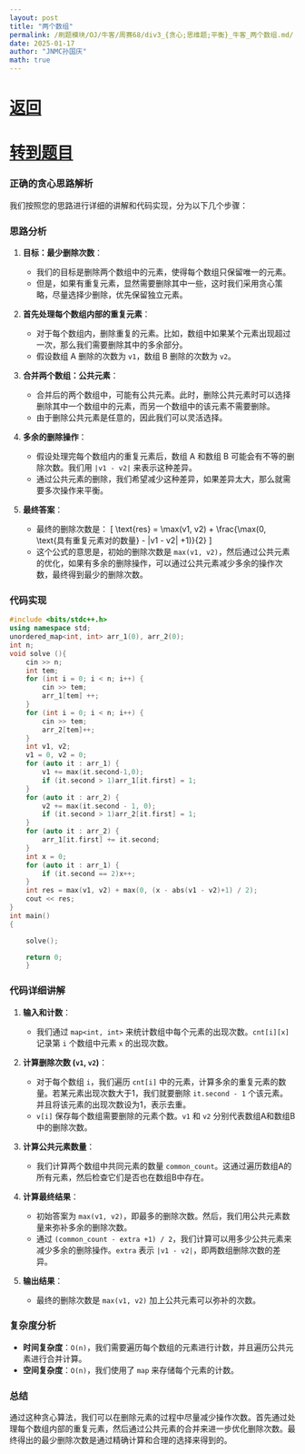 ```yaml
---
layout: post
title: "两个数组"
permalink: /刷题模块/OJ/牛客/周赛68/div3_{贪心;思维题;平衡}_牛客_两个数组.md/
date: 2025-01-17
author: "JNMC孙国庆"
math: true
---
```


# [返回](https://aliceauto.github.io/%E5%88%B7%E9%A2%98%E6%A8%A1%E5%9D%97/OJ/)
# [转到题目](https://ac.nowcoder.com/acm/contest/95928/C)
### 正确的贪心思路解析


我们按照您的思路进行详细的讲解和代码实现，分为以下几个步骤：

### 思路分析

1. **目标：最少删除次数**：
   - 我们的目标是删除两个数组中的元素，使得每个数组只保留唯一的元素。
   - 但是，如果有重复元素，显然需要删除其中一些，这时我们采用贪心策略，尽量选择少删除，优先保留独立元素。

2. **首先处理每个数组内部的重复元素**：
   - 对于每个数组内，删除重复的元素。比如，数组中如果某个元素出现超过一次，那么我们需要删除其中的多余部分。
   - 假设数组 A 删除的次数为 `v1`，数组 B 删除的次数为 `v2`。

3. **合并两个数组：公共元素**：
   - 合并后的两个数组中，可能有公共元素。此时，删除公共元素时可以选择删除其中一个数组中的元素，而另一个数组中的该元素不需要删除。
   - 由于删除公共元素是任意的，因此我们可以灵活选择。
   
4. **多余的删除操作**：
   - 假设处理完每个数组内的重复元素后，数组 A 和数组 B 可能会有不等的删除次数。我们用 `|v1 - v2|` 来表示这种差异。
   - 通过公共元素的删除，我们希望减少这种差异，如果差异太大，那么就需要多次操作来平衡。
   
5. **最终答案**：
   - 最终的删除次数是：
     \[
     \text{res} = \max(v1, v2) + \frac{\max(0, \text{具有重复元素对的数量} - |v1 - v2| +1)}{2}
     \]
   - 这个公式的意思是，初始的删除次数是 `max(v1, v2)`，然后通过公共元素的优化，如果有多余的删除操作，可以通过公共元素减少多余的操作次数，最终得到最少的删除次数。

### 代码实现

```cpp
#include <bits/stdc++.h>
using namespace std;
unordered_map<int, int> arr_1(0), arr_2(0);
int n;
void solve (){
    cin >> n;
    int tem;
    for (int i = 0; i < n; i++) {
        cin >> tem;
        arr_1[tem] ++;
    }
    for (int i = 0; i < n; i++) {
        cin >> tem;
        arr_2[tem]++;
    }
    int v1, v2;
    v1 = 0, v2 = 0;
    for (auto it : arr_1) {
        v1 += max(it.second-1,0);
        if (it.second > 1)arr_1[it.first] = 1;
    }
    for (auto it : arr_2) {
        v2 += max(it.second - 1, 0);
        if (it.second > 1)arr_2[it.first] = 1;
    }
    for (auto it : arr_2) {
        arr_1[it.first] += it.second;
    }
    int x = 0;
    for (auto it : arr_1) {
        if (it.second == 2)x++;
    }
    int res = max(v1, v2) + max(0, (x - abs(v1 - v2)+1) / 2);
    cout << res;
}
int main()
{

    solve();

    return 0;
    }
```

### 代码详细讲解

1. **输入和计数**：
   - 我们通过 `map<int, int>` 来统计数组中每个元素的出现次数。`cnt[i][x]` 记录第 `i` 个数组中元素 `x` 的出现次数。

2. **计算删除次数 (`v1`, `v2`)**：
   - 对于每个数组 `i`，我们遍历 `cnt[i]` 中的元素，计算多余的重复元素的数量。若某元素出现次数大于1，我们就要删除 `it.second - 1` 个该元素。并且将该元素的出现次数设为1，表示去重。
   - `v[i]` 保存每个数组需要删除的元素个数。`v1` 和 `v2` 分别代表数组A和数组B中的删除次数。

3. **计算公共元素数量**：
   - 我们计算两个数组中共同元素的数量 `common_count`。这通过遍历数组A的所有元素，然后检查它们是否也在数组B中存在。

4. **计算最终结果**：
   - 初始答案为 `max(v1, v2)`，即最多的删除次数。然后，我们用公共元素数量来弥补多余的删除次数。
   - 通过 `(common_count - extra +1) / 2`，我们计算可以用多少公共元素来减少多余的删除操作。`extra` 表示 `|v1 - v2|`，即两数组删除次数的差异。

5. **输出结果**：
   - 最终的删除次数是 `max(v1, v2)` 加上公共元素可以弥补的次数。

### 复杂度分析

- **时间复杂度**：`O(n)`，我们需要遍历每个数组的元素进行计数，并且遍历公共元素进行合并计算。
- **空间复杂度**：`O(n)`，我们使用了 `map` 来存储每个元素的计数。

### 总结

通过这种贪心算法，我们可以在删除元素的过程中尽量减少操作次数。首先通过处理每个数组内部的重复元素，然后通过公共元素的合并来进一步优化删除次数。最终得出的最少删除次数是通过精确计算和合理的选择来得到的。